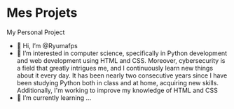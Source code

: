 # Mes Projets
My Personal Project

- 👋 Hi, I’m @Ryumafps
- 👀 I’m interested in computer science, specifically in Python development and web development using HTML and CSS. Moreover, cybersecurity is a field that greatly intrigues me, and I continuously learn new things about it every day.
It has been nearly two consecutive years since I have been studying Python both in class and at home, acquiring new skills. Additionally, I'm working to improve my knowledge of HTML and CSS
- 🌱 I’m currently learning ...

<!---
Good By
--->
